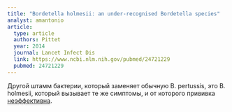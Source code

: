 ```yaml
---
title: "Bordetella holmesii: an under-recognised Bordetella species"
analyst: amantonio
article:
  type: article
  authors: Pittet
  year: 2014
  journal: Lancet Infect Dis
  link: https://www.ncbi.nlm.nih.gov/pubmed/24721229
  pubmed: 24721229
---
```


Другой штамм бактерии, который заменяет обычную B. pertussis, это B. holmesii, который вызывает те же симптомы, и от которого прививка [неэффективна](https://www.ncbi.nlm.nih.gov/pubmed/23092514).

